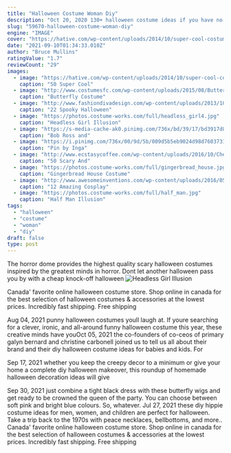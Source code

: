 ```yaml
---
title: "Halloween Costume Woman Diy"
description: "Oct 20, 2020 130+ halloween costume ideas if you have no idea what you're going to be yet by m.E. Gray on oct 20, 2020 as an adult, you've got a lot of important decisions to make every year,"
slug: "59670-halloween-costume-woman-diy"
engine: "IMAGE"
cover: "https://hative.com/wp-content/uploads/2014/10/super-cool-costume-ideas/49-homemade-pirate-costume.jpg"
date: "2021-09-10T01:34:33.010Z"
author: "Bruce Mullins"
ratingValue: "1.7"
reviewCount: "29"
images:
  - image: "https://hative.com/wp-content/uploads/2014/10/super-cool-costume-ideas/49-homemade-pirate-costume.jpg"
    caption: "50 Super Cool"
  - image: "http://www.costumesfc.com/wp-content/uploads/2015/08/Butterfly-Costume-Girl.jpg"
    caption: "Butterfly Costume"
  - image: "http://www.fashiondivadesign.com/wp-content/uploads/2013/10/woman-make-up-halloween.jpg"
    caption: "22 Spooky Halloween"
  - image: "https://photos.costume-works.com/full/headless_girl4.jpg"
    caption: "Headless Girl Illusion"
  - image: "https://s-media-cache-ak0.pinimg.com/736x/bd/39/17/bd3917d81156b2a6f505be3bdc197ed1.jpg"
    caption: "Bob Ross and"
  - image: "https://i.pinimg.com/736x/00/9d/5b/009d5b5eb9024d98d760373155b633f5--kids-rockstar-costume-costumes-for-halloween.jpg"
    caption: "Pin by Inga"
  - image: "http://www.ecstasycoffee.com/wp-content/uploads/2016/10/Cheetah.jpg"
    caption: "50 Scary And"
  - image: "https://photos.costume-works.com/full/gingerbread_house.jpg"
    caption: "Gingerbread House Costume"
  - image: "http://www.awesomeinventions.com/wp-content/uploads/2016/05/cosplay-oogie-boogie.jpg"
    caption: "12 Amazing Cosplay"
  - image: "https://photos.costume-works.com/full/half_man.jpg"
    caption: "Half Man Illusion"
tags:
  - "halloween"
  - "costume"
  - "woman"
  - "diy"
draft: false
type: post
---
```


The horror dome provides the highest quality scary halloween costumes inspired by the greatest minds in horror. Dont let another halloween pass you by with a cheap knock-off halloween
![Headless Girl Illusion](https://photos.costume-works.com/full/headless_girl4.jpg "Headless Girl Illusion")

Canada&#39; favorite online halloween costume store. Shop online in canada for the best selection of halloween costumes &amp; accessories at the lowest prices. Incredibly fast shipping. Free shipping
<!--inArticleAds-->

<!--galleryOne-->

Aug 04, 2021 punny halloween costumes youll laugh at. If youre searching for a clever, ironic, and all-around funny halloween costume this year, these creative minds have youOct 05, 2021 the co-founders of co-ceos of primary galyn bernard and christine carbonell joined us to tell us all about their brand and their diy halloween costume ideas for babies and kids. For
<!--inArticleAds-->

<!--galleryTwo-->

Sep 17, 2021 whether you keep the creepy decor to a minimum or give your home a complete diy halloween makeover, this roundup of homemade halloween decoration ideas will give
<!--galleryThree-->

Sep 30, 2021 just combine a tight black dress with these butterfly wigs and get ready to be crowned the queen of the party. You can choose between soft pink and bright blue colours. So, whatever. Jul 27, 2021 these diy hippie costume ideas for men, women, and children are perfect for halloween. Take a trip back to the 1970s with peace necklaces, bellbottoms, and more.. Canada' favorite online halloween costume store. Shop online in canada for the best selection of halloween costumes & accessories at the lowest prices. Incredibly fast shipping. Free shipping